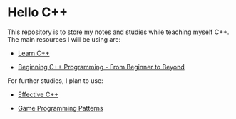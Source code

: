 # Hello C++

This repository is to store my notes and studies while teaching myself C++. The main resources I will be using are:

- [Learn C++](https://www.learncpp.com/)

- [Beginning C++ Programming - From Beginner to Beyond](https://www.udemy.com/course/beginning-c-plus-plus-programming/)

For further studies, I plan to use:

- [Effective C++](https://www.amazon.co.uk/Effective-Specific-Programs-Professional-Computing/dp/0321334876)

- [Game Programming Patterns](https://www.amazon.co.uk/Game-Programming-Patterns-Robert-Nystrom/dp/0990582906/ref=sr_1_1?crid=25WF7C1QZ245L&keywords=Game+Programming+patterns&qid=1655414855&s=books&sprefix=game+programming+patterns%2Cstripbooks%2C63&sr=1-1)

